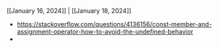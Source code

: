 [[January 16, 2024]] | [[January 18, 2024]]

- https://stackoverflow.com/questions/4136156/const-member-and-assignment-operator-how-to-avoid-the-undefined-behavior
-